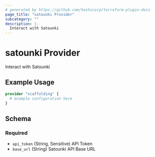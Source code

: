 ```yaml
---
# generated by https://github.com/hashicorp/terraform-plugin-docs
page_title: "satounki Provider"
subcategory: ""
description: |-
  Interact with Satounki
---
```


# satounki Provider

Interact with Satounki

## Example Usage

```terraform
provider "scaffolding" {
  # example configuration here
}
```

<!-- schema generated by tfplugindocs -->
## Schema

### Required

- `api_token` (String, Sensitive) API Token
- `base_url` (String) Satounki API Base URL
